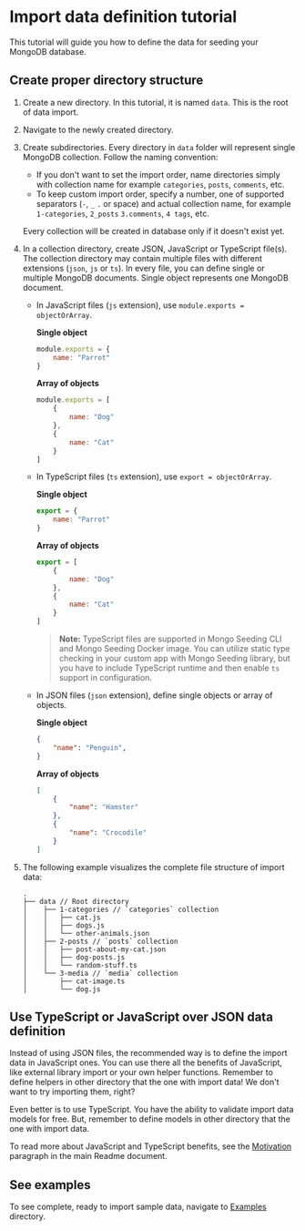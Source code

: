 # Import data definition tutorial

This tutorial will guide you how to define the data for seeding your MongoDB database.

## Create proper directory structure

1. Create a new directory. In this tutorial, it is named `data`. This is the root of data import.
1. Navigate to the newly created directory.
1. Create subdirectories. Every directory in `data` folder will represent single MongoDB collection. Follow the naming convention:
    - If you don't want to set the import order, name directories simply with collection name    for example `categories`, `posts`, `comments`, etc.
    - To keep custom import order, specify a number, one of supported separators (`-`, `_`    `.` or space) and actual collection name, for example `1-categories`, `2_posts`   `3.comments`, `4 tags`, etc.

    Every collection will be created in database only if it doesn't exist yet.
1. In a collection directory, create JSON, JavaScript or TypeScript file(s). The collection directory may contain multiple files with different extensions (`json`, `js` or `ts`). In every file, you can define single or multiple MongoDB documents. Single object represents one MongoDB document.

    - In JavaScript files (`js` extension), use `module.exports = objectOrArray`.

        **Single object**

        ```javascript
        module.exports = {
            name: "Parrot"
        }
        ```

        **Array of objects**

        ```javascript
        module.exports = [
            {
                name: "Dog"
            },
            {
                name: "Cat"
            }
        ]
        ```

    - In TypeScript files (`ts` extension), use `export = objectOrArray`.

        **Single object**

        ```javascript
        export = {
            name: "Parrot"
        }
        ```
        **Array of objects**

        ```javascript
        export = [
            {
                name: "Dog"
            },
            {
                name: "Cat"
            }
        ]
        ```
        
        > **Note:** TypeScript files are supported in Mongo Seeding CLI and Mongo Seeding Docker image. You can utilize static type checking in your custom app with Mongo Seeding library, but you have to include TypeScript runtime and then enable `ts` support in configuration.

    - In JSON files (`json` extension), define single objects or array of objects.

        **Single object**

        ```json
        {
            "name": "Penguin",
        }
        ```

        **Array of objects**

        ```json
        [
            {
                "name": "Hamster"
            },
            {
                "name": "Crocodile"
            }
        ]
        ```

1. The following example visualizes the complete file structure of import data:

    ```
    .
    ├── data // Root directory
    │    ├── 1-categories // `categories` collection
    │    │   ├── cat.js
    │    │   ├── dogs.js
    │    │   └── other-animals.json
    │    ├── 2-posts // `posts` collection
    │    │   ├── post-about-my-cat.json
    │    │   ├── dog-posts.js
    │    │   └── random-stuff.ts
    │    └── 3-media // `media` collection
    │        ├── cat-image.ts
    │        └── dog.js
    ```

## Use TypeScript or JavaScript over JSON data definition

Instead of using JSON files, the recommended way is to define the import data in JavaScript ones. You can use there all the benefits of JavaScript, like external library import or your own helper functions. Remember to define helpers in other directory that the one with import data! We don't want to try importing them, right?

Even better is to use TypeScript. You have the ability to validate import data models for free. But, remember to define models in other directory that the one with import data.

To read more about JavaScript and TypeScript benefits, see the [Motivation](../README.md#motivation) paragraph in the main Readme document.

## See examples

To see complete, ready to import sample data, navigate to [Examples](../examples) directory.